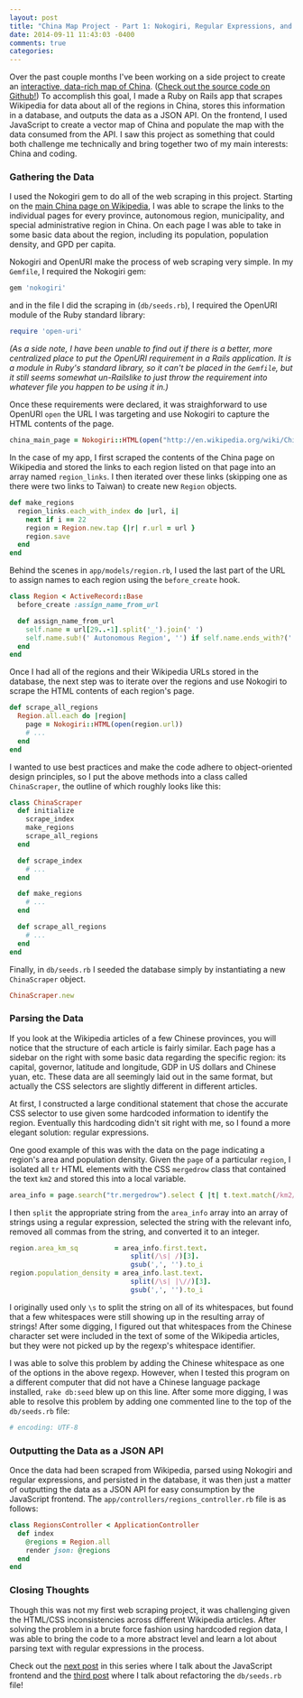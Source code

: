```yaml
---
layout: post
title: "China Map Project - Part 1: Nokogiri, Regular Expressions, and a JSON API"
date: 2014-09-11 11:43:03 -0400
comments: true
categories: 
---
```


Over the past couple months I've been working on a side project to create an [interactive, data-rich map of China](http://amapofchina.herokuapp.com). ([Check out the source code on Github!](https://github.com/callahanchris/china-map)) To accomplish this goal, I made a Ruby on Rails app that scrapes Wikipedia for data about all of the regions in China, stores this information in a database, and outputs the data as a JSON API. On the frontend, I used JavaScript to create a vector map of China and populate the map with the data consumed from the API. I saw this project as something that could both challenge me technically and bring together two of my main interests: China and coding.

### Gathering the Data

I used the Nokogiri gem to do all of the web scraping in this project. Starting on the [main China page on Wikipedia](http://en.wikipedia.org/wiki/China), I was able to scrape the links to the individual pages for every province, autonomous region, municipality, and special administrative region in China. On each page I was able to take in some basic data about the region, including its population, population density, and GPD per capita.

Nokogiri and OpenURI make the process of web scraping very simple. In my `Gemfile`, I required the Nokogiri gem:

```ruby
gem 'nokogiri'
```

and in the file I did the scraping in (`db/seeds.rb`), I required the OpenURI module of the Ruby standard library:

```ruby
require 'open-uri'
```

*(As a side note, I have been unable to find out if there is a better, more centralized place to put the OpenURI requirement in a Rails application. It is a module in Ruby's standard library, so it can't be placed in the `Gemfile`, but it still seems somewhat un-Railslike to just throw the requirement into whatever file you happen to be using it in.)*

Once these requirements were declared, it was straighforward to use OpenURI `open` the URL I was targeting and use Nokogiri to capture the HTML contents of the page.

```ruby
china_main_page = Nokogiri::HTML(open("http://en.wikipedia.org/wiki/China"))
``` 

In the case of my app, I first scraped the contents of the China page on Wikipedia and stored the links to each region listed on that page into an array named `region_links`. I then iterated over these links (skipping one as there were two links to Taiwan) to create new `Region` objects.

```ruby
def make_regions
  region_links.each_with_index do |url, i|
    next if i == 22
    region = Region.new.tap {|r| r.url = url }
    region.save
  end
end
```

Behind the scenes in `app/models/region.rb`, I used the last part of the URL to assign names to each region using the `before_create` hook.

```ruby
class Region < ActiveRecord::Base
  before_create :assign_name_from_url

  def assign_name_from_url
    self.name = url[29..-1].split('_').join(' ')
    self.name.sub!(' Autonomous Region', '') if self.name.ends_with?(' Autonomous Region')
  end
end
```

Once I had all of the regions and their Wikipedia URLs stored in the database, the next step was to iterate over the regions and use Nokogiri to scrape the HTML contents of each region's page.

```ruby
def scrape_all_regions
  Region.all.each do |region|
    page = Nokogiri::HTML(open(region.url))
    # ...
  end
end
```

I wanted to use best practices and make the code adhere to object-oriented design principles, so I put the above methods into a class called `ChinaScraper`, the outline of which roughly looks like this:

```ruby
class ChinaScraper
  def initialize
    scrape_index
    make_regions
    scrape_all_regions
  end

  def scrape_index
    # ...
  end

  def make_regions
    # ...
  end

  def scrape_all_regions
    # ...
  end
end
```

Finally, in `db/seeds.rb` I seeded the database simply by instantiating a new `ChinaScraper` object.

```ruby
ChinaScraper.new
```

### Parsing the Data

If you look at the Wikipedia articles of a few Chinese provinces, you will notice that the structure of each article is fairly similar. Each page has a sidebar on the right with some basic data regarding the specific region: its capital, governor, latitude and longitude, GDP in US dollars and Chinese yuan, etc. These data are all seemingly laid out in the same format, but actually the CSS selectors are slightly different in different articles.

At first, I constructed a large conditional statement that chose the accurate CSS selector to use given some hardcoded information to identify the region. Eventually this hardcoding didn't sit right with me, so I found a more elegant solution: regular expressions.

One good example of this was with the data on the page indicating a region's area and population density. Given the `page` of a particular `region`, I isolated all `tr` HTML elements with the CSS `mergedrow` class that contained the text `km2` and stored this into a local variable.

```ruby
area_info = page.search("tr.mergedrow").select { |t| t.text.match(/km2/i) }
```

I then `split` the appropriate string from the `area_info` array into an array of strings using a regular expression, selected the string with the relevant info, removed all commas from the string, and converted it to an integer.

```ruby
region.area_km_sq         = area_info.first.text.
                              split(/\s| /)[3].
                              gsub(',', '').to_i
region.population_density = area_info.last.text.
                              split(/\s| |\//)[3].
                              gsub(',', '').to_i
```

I originally used only `\s` to split the string on all of its whitespaces, but found that a few whitespaces were still showing up in the resulting array of strings! After some digging, I figured out that whitespaces from the Chinese character set were included in the text of some of the Wikipedia articles, but they were not picked up by the regexp's whitespace identifier.

I was able to solve this problem by adding the Chinese whitespace as one of the options in the above regexp. However, when I tested this program on a different computer that did not have a Chinese language package installed, `rake db:seed` blew up on this line. After some more digging, I was able to resolve this problem by adding one commented line to the top of the `db/seeds.rb` file:

```ruby
# encoding: UTF-8
```

### Outputting the Data as a JSON API

Once the data had been scraped from Wikipedia, parsed using Nokogiri and regular expressions, and persisted in the database, it was then just a matter of outputting the data as a JSON API for easy consumption by the JavaScript frontend. The `app/controllers/regions_controller.rb` file is as follows:

```ruby
class RegionsController < ApplicationController
  def index
    @regions = Region.all
    render json: @regions
  end
end
```

### Closing Thoughts

Though this was not my first web scraping project, it was challenging given the HTML/CSS inconsistencies across different Wikipedia articles. After solving the problem in a brute force fashion using hardcoded region data, I was able to bring the code to a more abstract level and learn a lot about parsing text with regular expressions in the process.

Check out the [next post](http://callahanchris.github.io/blog/2014/09/11/china-map-project-part-2-bringing-the-map-to-life-with-jvectormap/) in this series where I talk about the JavaScript frontend and the [third post](http://callahanchris.github.io/blog/2014/09/12/china-map-project-part-3-refactoring-using-replace-method-with-method-object/) where I talk about refactoring the `db/seeds.rb` file!
